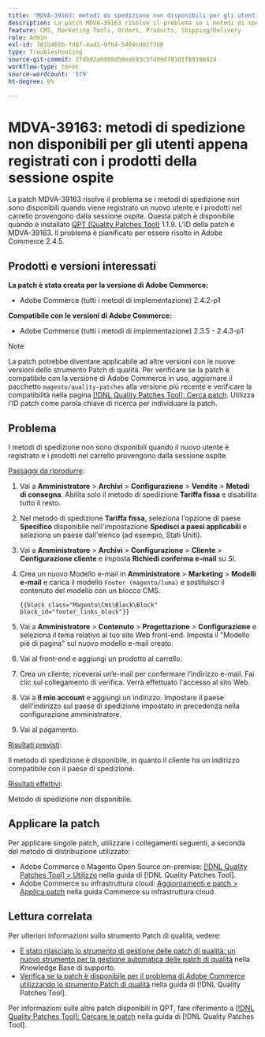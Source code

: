 ```yaml
---
title: 'MDVA-39163: metodi di spedizione non disponibili per gli utenti appena registrati con i prodotti della sessione ospite'
description: La patch MDVA-39163 risolve il problema se i metodi di spedizione non sono disponibili quando viene registrato un nuovo utente e i prodotti nel carrello provengono dalla sessione ospite. Questa patch è disponibile quando è installato [Quality Patches Tool (QPT)](https://experienceleague.adobe.com/it/docs/commerce-operations/tools/quality-patches-tool/quality-patches-tool-to-self-serve-quality-patches) 1.1.9. L'ID della patch è MDVA-39163. Il problema è pianificato per essere risolto in Adobe Commerce 2.4.5.
feature: CMS, Marketing Tools, Orders, Products, Shipping/Delivery
role: Admin
exl-id: 781b466b-7d8f-4ad1-9fb4-5404cd02f7d8
type: Troubleshooting
source-git-commit: 7fdb02a6d89d50ea593c5fd99d78101f89198424
workflow-type: tm+mt
source-wordcount: '579'
ht-degree: 0%

---
```


# MDVA-39163: metodi di spedizione non disponibili per gli utenti appena registrati con i prodotti della sessione ospite

La patch MDVA-39163 risolve il problema se i metodi di spedizione non sono disponibili quando viene registrato un nuovo utente e i prodotti nel carrello provengono dalla sessione ospite. Questa patch è disponibile quando è installato [QPT (Quality Patches Tool)](https://experienceleague.adobe.com/it/docs/commerce-operations/tools/quality-patches-tool/quality-patches-tool-to-self-serve-quality-patches) 1.1.9. L&#39;ID della patch è MDVA-39163. Il problema è pianificato per essere risolto in Adobe Commerce 2.4.5.

## Prodotti e versioni interessati

**La patch è stata creata per la versione di Adobe Commerce:**

* Adobe Commerce (tutti i metodi di implementazione) 2.4.2-p1

**Compatibile con le versioni di Adobe Commerce:**

* Adobe Commerce (tutti i metodi di implementazione) 2.3.5 - 2.4.3-p1

>[!NOTE]
>
>La patch potrebbe diventare applicabile ad altre versioni con le nuove versioni dello strumento Patch di qualità. Per verificare se la patch è compatibile con la versione di Adobe Commerce in uso, aggiornare il pacchetto `magento/quality-patches` alla versione più recente e verificare la compatibilità nella pagina [[!DNL Quality Patches Tool]: Cerca patch](https://experienceleague.adobe.com/it/docs/commerce-operations/tools/quality-patches-tool/quality-patches-tool-to-self-serve-quality-patches). Utilizza l’ID patch come parola chiave di ricerca per individuare la patch.

## Problema

I metodi di spedizione non sono disponibili quando il nuovo utente è registrato e i prodotti nel carrello provengono dalla sessione ospite.

<u>Passaggi da riprodurre</u>:

1. Vai a **Amministratore** > **Archivi** > **Configurazione** > **Vendite** > **Metodi di consegna**. Abilita solo il metodo di spedizione **Tariffa fissa** e disabilita tutto il resto.
1. Nel metodo di spedizione **Tariffa fissa**, seleziona l&#39;opzione di paese **Specifico** disponibile nell&#39;impostazione **Spedisci a paesi applicabili** e seleziona un paese dall&#39;elenco (ad esempio, Stati Uniti).
1. Vai a **Amministratore** > **Archivi** > **Configurazione** > **Cliente** > **Configurazione cliente** e imposta **Richiedi conferma e-mail** su _Sì_.
1. Crea un nuovo Modello e-mail in **Amministratore** > **Marketing** > **Modelli e-mail** e carica il modello `Footer (magento/luma)` e sostituisci il contenuto del modello con un blocco CMS.

   ```CMS
   {{block class="Magento\Cms\Block\Block" block_id="footer_links_block"}}
   ```

1. Vai a **Amministratore** > **Contenuto** > **Progettazione** > **Configurazione** e seleziona il tema relativo al tuo sito Web front-end. Imposta il &quot;Modello piè di pagina&quot; sul nuovo modello e-mail creato.
1. Vai al front-end e aggiungi un prodotto al carrello.
1. Crea un cliente; riceverai un’e-mail per confermare l’indirizzo e-mail. Fai clic sul collegamento di verifica. Verrà effettuato l&#39;accesso al sito Web.
1. Vai a **Il mio account** e aggiungi un indirizzo. Impostare il paese dell&#39;indirizzo sul paese di spedizione impostato in precedenza nella configurazione amministratore.
1. Vai al pagamento.

<u>Risultati previsti</u>:

Il metodo di spedizione è disponibile, in quanto il cliente ha un indirizzo compatibile con il paese di spedizione.

<u>Risultati effettivi</u>:

Metodo di spedizione non disponibile.

## Applicare la patch

Per applicare singole patch, utilizzare i collegamenti seguenti, a seconda del metodo di distribuzione utilizzato:

* Adobe Commerce o Magento Open Source on-premise: [[!DNL Quality Patches Tool] > Utilizzo](/help/tools/quality-patches-tool/usage.md) nella guida di [!DNL Quality Patches Tool].
* Adobe Commerce su infrastruttura cloud: [Aggiornamenti e patch > Applica patch](https://experienceleague.adobe.com/docs/commerce-cloud-service/user-guide/develop/upgrade/apply-patches.html?lang=it) nella guida Commerce su infrastruttura cloud.

## Lettura correlata

Per ulteriori informazioni sullo strumento Patch di qualità, vedere:

* [È stato rilasciato lo strumento di gestione delle patch di qualità: un nuovo strumento per la gestione automatica delle patch di qualità](https://experienceleague.adobe.com/it/docs/commerce-operations/tools/quality-patches-tool/quality-patches-tool-to-self-serve-quality-patches) nella Knowledge Base di supporto.
* [Verifica se la patch è disponibile per il problema di Adobe Commerce utilizzando lo strumento Patch di qualità](/help/tools/quality-patches-tool/patches-available-in-qpt/check-patch-for-magento-issue-with-magento-quality-patches.md) nella guida di [!DNL Quality Patches Tool].

Per informazioni sulle altre patch disponibili in QPT, fare riferimento a [[!DNL Quality Patches Tool]: Cercare le patch](https://experienceleague.adobe.com/tools/commerce-quality-patches/index.html?lang=it) nella guida di [!DNL Quality Patches Tool].
